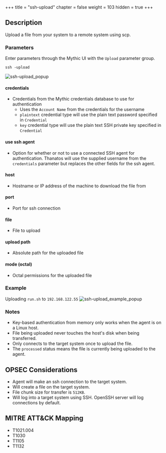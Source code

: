 +++
title = "ssh-upload"
chapter = false
weight = 103
hidden = true
+++

## Description
Upload a file from your system to a remote system using scp.

### Parameters
Enter parameters through the Mythic UI with the `Upload` parameter group.
```
ssh -upload
```
![ssh-upload_popup](../images/ssh-upload_popup.png)

#### credentials
 - Credentials from the Mythic credentials database to use for authentication
   * Uses the `Account Name` from the credentials for the username
   * `plaintext` credential type will use the plain text password specified in `Credential`
   * `key` credential type will use the plain text SSH private key specified in
     `Credential`

#### use ssh agent
 - Option for whether or not to use a connected SSH agent for authentication. Thanatos will use
   the supplied username from the `credentials` parameter but replaces the other fields
   for the ssh agent.

#### host
 - Hostname or IP address of the machine to download the file from

#### port
 - Port for ssh connection

#### file
 - File to upload

#### upload path
 - Absolute path for the uploaded file

#### mode (octal)
 - Octal permissions for the uploaded file

### Example
Uploading `run.sh` to `192.168.122.55`
![ssh-upload_example_popup](../images/ssh-upload_example_popup.png)

### Notes
 - Key-based authentication from memory only works when the agent is on a Linux host.
 - File being uploaded never touches the host's disk when being transferred.
 - Only connects to the target system once to upload the file.
 - The `processed` status means the file is currently being uploaded to the agent.

## OPSEC Considerations
 - Agent will make an ssh connection to the target system.
 - Will create a file on the target system.
 - File chunk size for transfer is `512KB`.
 - Will log into a target system using SSH. OpenSSH server will log connections by
   default.

## MITRE ATT&CK Mapping
 - T1021.004
 - T1030
 - T1105
 - T1132
